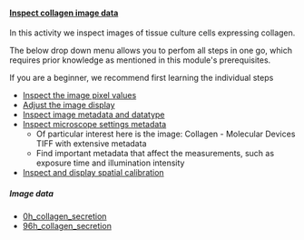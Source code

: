 <h4 id="inspect_collagen_data"><a href="#inspect_collagen_data">Inspect collagen image data</a></h4>

In this activity we inspect images of tissue culture cells expressing collagen.

The below drop down menu allows you to perfom all steps in one go, which requires prior knowledge as 
mentioned in this module's prerequisites.

If you are a beginner, we recommend first learning the individual steps
  - [Inspect the image pixel values](/training-resources/pixels/index.html#inspect_collagen) 
  - [Adjust the image display](/lut/index.html#configure)
  - [Inspect image metadata and datatype](/datatypes/index.html#metadata_and_datatype)
  - [Inspect microscope settings metadata](/image_file_formats/index.html#open)
    - Of particular interest here is the image: Collagen  - Molecular Devices TIFF with extensive metadata 
    - Find important metadata that affect the measurements, such as exposure time and illumination intensity
  - [Inspect and display spatial calibration](/spatial_calibration/index.html#scale_bar)


##### Image data

- [0h_collagen_secretion](https://github.com/NEUBIAS/training-resources/raw/master/image_data/image_inspection_and_presentation/xy_16bit__0h_collagen.ome.tif)
- [96h_collagen_secretion](https://github.com/NEUBIAS/training-resources/raw/master/image_data/image_inspection_and_presentation/xy_16bit__96h_collagen.ome.tif)

